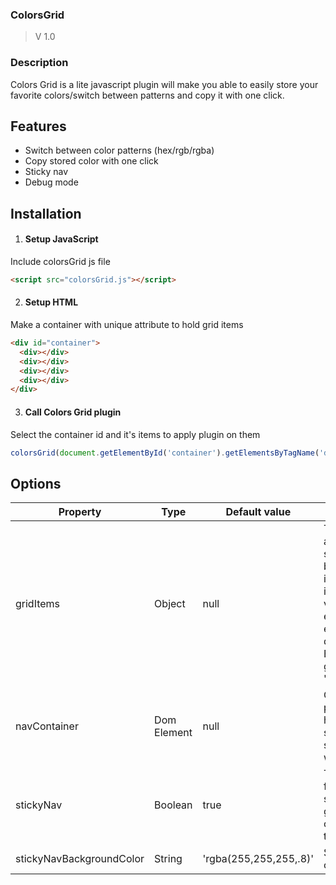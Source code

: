 
### ColorsGrid
  > V 1.0
  
### Description
Colors Grid is a lite javascript plugin will make you able to easily store your favorite colors/switch between patterns and copy it with one click.

## Features
 * Switch between color patterns (hex/rgb/rgba)
 * Copy stored color with one click
 * Sticky nav
 * Debug mode
 
## Installation
  1. #### Setup JavaScript
  Include colorsGrid js file
  ```html
  <script src="colorsGrid.js"></script>
  ```

  2. #### Setup HTML
  Make a container with unique attribute to hold grid items
  ```html
  <div id="container">
    <div></div>
    <div></div>
    <div></div>
    <div></div>
  </div>
  ```

  3. #### Call Colors Grid plugin
  Select the container id and it's items to apply plugin on them
  ```javascript
  colorsGrid(document.getElementById('container').getElementsByTagName('div') , { options });
  ```
## Options
   Property  |  Type  |  Default value  |  Description
  ---------- | ------ | --------------- | -------------
  gridItems  | Object |     null        | This allows you to add a color for specified element by setting element index as key and it's hex color as a value. you can get element index by enabling debug_mode. Example: gridItems:{1: '#0ff'}.
  navContainer | Dom Element | null | Container to prepend navigation hex/rgb/rgba switcher to it. if not setted, navigation will be disabled.
  stickyNav |  Boolean  |  true  |  To make navigation fixed when scrollTop equal or greater than it's clientBoundingRect top.
  stickyNavBackgroundColor |  String  |  'rgba(255,255,255,.8)'  |  Sticky background color
  
  
  
